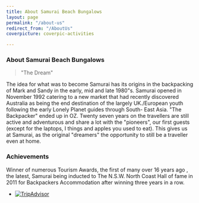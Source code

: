 ```yaml
---
title: About Samurai Beach Bungalows
layout: page
permalink: "/about-us"
redirect_from: "/AboutUs"
coverpicture: coverpic-activities

---
```

### About Samurai Beach Bungalows

> "The Dream"

The idea for what was to become Samurai has its origins in the backpacking of Mark and Sandy in the early, mid and late 1980"s.  Samurai opened in November 1992 catering to a new market that had recently discovered Australia as being the end destination  of the largely UK./European youth following the early Lonely Planet guides through South- East Asia. "The Backpacker" ended up in OZ.  Twenty seven years on the travellers are still active and adventurous and share a lot with the "pioneers", our first guests (except for the laptops, I things and apples you used to eat). This gives us at Samurai, as the original "dreamers" the opportunity to still be a traveller even at home.

### Achievements

Winner of numerous Tourism Awards, the first of many over 16 years ago , the latest, Samurai being inducted to The N.S.W.  North Coast Hall  of fame in 2011 for Backpackers  Accommodation after winning three years in a row.

<div id="TA_certificateOfExcellence422" class="TA_certificateOfExcellence">
<ul id="Xpw6EYPk" class="TA_links AgYIDspD3GK">
<li id="nn4AlaL" class="jxnw6WMutxz">
<a target="_blank" href="https://www.tripadvisor.com.au/Hotel_Review-g1233623-d285538-Reviews-Samurai_Beach_Bungalows_Port_Stephens_YHA-Anna_Bay_Port_Stephens_Greater_Newcastle_New.html"><img src="https://www.tripadvisor.com.au/img/cdsi/img2/awards/CoE2016_WidgetAsset-14348-2.png" alt="TripAdvisor" class="widCOEImg" id="CDSWIDCOELOGO"/></a>
</li>
</ul>
</div>
<script src="https://www.jscache.com/wejs?wtype=certificateOfExcellence&uniq=422&locationId=285538&lang=en_AU&year=2016&display_version=2"></script>